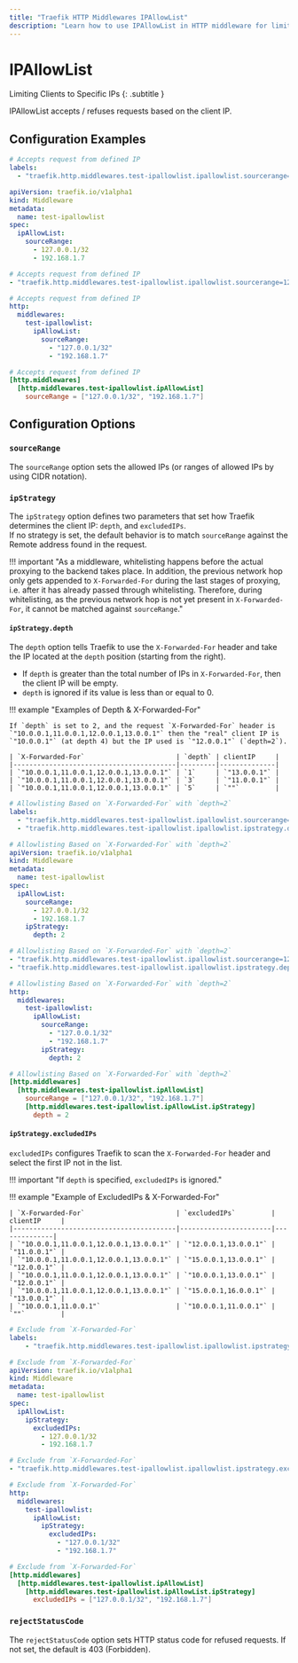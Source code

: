 ```yaml
---
title: "Traefik HTTP Middlewares IPAllowList"
description: "Learn how to use IPAllowList in HTTP middleware for limiting clients to specific IPs in Traefik Proxy. Read the technical documentation."
---
```


# IPAllowList

Limiting Clients to Specific IPs
{: .subtitle }

IPAllowList accepts / refuses requests based on the client IP.

## Configuration Examples

```yaml tab="Docker & Swarm"
# Accepts request from defined IP
labels:
  - "traefik.http.middlewares.test-ipallowlist.ipallowlist.sourcerange=127.0.0.1/32, 192.168.1.7"
```

```yaml tab="Kubernetes"
apiVersion: traefik.io/v1alpha1
kind: Middleware
metadata:
  name: test-ipallowlist
spec:
  ipAllowList:
    sourceRange:
      - 127.0.0.1/32
      - 192.168.1.7
```

```yaml tab="Consul Catalog"
# Accepts request from defined IP
- "traefik.http.middlewares.test-ipallowlist.ipallowlist.sourcerange=127.0.0.1/32, 192.168.1.7"
```

```yaml tab="File (YAML)"
# Accepts request from defined IP
http:
  middlewares:
    test-ipallowlist:
      ipAllowList:
        sourceRange:
          - "127.0.0.1/32"
          - "192.168.1.7"
```

```toml tab="File (TOML)"
# Accepts request from defined IP
[http.middlewares]
  [http.middlewares.test-ipallowlist.ipAllowList]
    sourceRange = ["127.0.0.1/32", "192.168.1.7"]
```

## Configuration Options

### `sourceRange`

The `sourceRange` option sets the allowed IPs (or ranges of allowed IPs by using CIDR notation).

### `ipStrategy`

The `ipStrategy` option defines two parameters that set how Traefik determines the client IP: `depth`, and `excludedIPs`.  
If no strategy is set, the default behavior is to match `sourceRange` against the Remote address found in the request.

!!! important "As a middleware, whitelisting happens before the actual proxying to the backend takes place. In addition, the previous network hop only gets appended to `X-Forwarded-For` during the last stages of proxying, i.e. after it has already passed through whitelisting. Therefore, during whitelisting, as the previous network hop is not yet present in `X-Forwarded-For`, it cannot be matched against `sourceRange`."

#### `ipStrategy.depth`

The `depth` option tells Traefik to use the `X-Forwarded-For` header and take the IP located at the `depth` position (starting from the right).

- If `depth` is greater than the total number of IPs in `X-Forwarded-For`, then the client IP will be empty.
- `depth` is ignored if its value is less than or equal to 0.

!!! example "Examples of Depth & X-Forwarded-For"

    If `depth` is set to 2, and the request `X-Forwarded-For` header is `"10.0.0.1,11.0.0.1,12.0.0.1,13.0.0.1"` then the "real" client IP is `"10.0.0.1"` (at depth 4) but the IP used is `"12.0.0.1"` (`depth=2`).

    | `X-Forwarded-For`                       | `depth` | clientIP     |
    |-----------------------------------------|---------|--------------|
    | `"10.0.0.1,11.0.0.1,12.0.0.1,13.0.0.1"` | `1`     | `"13.0.0.1"` |
    | `"10.0.0.1,11.0.0.1,12.0.0.1,13.0.0.1"` | `3`     | `"11.0.0.1"` |
    | `"10.0.0.1,11.0.0.1,12.0.0.1,13.0.0.1"` | `5`     | `""`         |

```yaml tab="Docker & Swarm"
# Allowlisting Based on `X-Forwarded-For` with `depth=2`
labels:
  - "traefik.http.middlewares.test-ipallowlist.ipallowlist.sourcerange=127.0.0.1/32, 192.168.1.7"
  - "traefik.http.middlewares.test-ipallowlist.ipallowlist.ipstrategy.depth=2"
```

```yaml tab="Kubernetes"
# Allowlisting Based on `X-Forwarded-For` with `depth=2`
apiVersion: traefik.io/v1alpha1
kind: Middleware
metadata:
  name: test-ipallowlist
spec:
  ipAllowList:
    sourceRange:
      - 127.0.0.1/32
      - 192.168.1.7
    ipStrategy:
      depth: 2
```

```yaml tab="Consul Catalog"
# Allowlisting Based on `X-Forwarded-For` with `depth=2`
- "traefik.http.middlewares.test-ipallowlist.ipallowlist.sourcerange=127.0.0.1/32, 192.168.1.7"
- "traefik.http.middlewares.test-ipallowlist.ipallowlist.ipstrategy.depth=2"
```

```yaml tab="File (YAML)"
# Allowlisting Based on `X-Forwarded-For` with `depth=2`
http:
  middlewares:
    test-ipallowlist:
      ipAllowList:
        sourceRange:
          - "127.0.0.1/32"
          - "192.168.1.7"
        ipStrategy:
          depth: 2
```

```toml tab="File (TOML)"
# Allowlisting Based on `X-Forwarded-For` with `depth=2`
[http.middlewares]
  [http.middlewares.test-ipallowlist.ipAllowList]
    sourceRange = ["127.0.0.1/32", "192.168.1.7"]
    [http.middlewares.test-ipallowlist.ipAllowList.ipStrategy]
      depth = 2
```

#### `ipStrategy.excludedIPs`

`excludedIPs` configures Traefik to scan the `X-Forwarded-For` header and select the first IP not in the list.

!!! important "If `depth` is specified, `excludedIPs` is ignored."

!!! example "Example of ExcludedIPs & X-Forwarded-For"

    | `X-Forwarded-For`                       | `excludedIPs`         | clientIP     |
    |-----------------------------------------|-----------------------|--------------|
    | `"10.0.0.1,11.0.0.1,12.0.0.1,13.0.0.1"` | `"12.0.0.1,13.0.0.1"` | `"11.0.0.1"` |
    | `"10.0.0.1,11.0.0.1,12.0.0.1,13.0.0.1"` | `"15.0.0.1,13.0.0.1"` | `"12.0.0.1"` |
    | `"10.0.0.1,11.0.0.1,12.0.0.1,13.0.0.1"` | `"10.0.0.1,13.0.0.1"` | `"12.0.0.1"` |
    | `"10.0.0.1,11.0.0.1,12.0.0.1,13.0.0.1"` | `"15.0.0.1,16.0.0.1"` | `"13.0.0.1"` |
    | `"10.0.0.1,11.0.0.1"`                   | `"10.0.0.1,11.0.0.1"` | `""`         |

```yaml tab="Docker & Swarm"
# Exclude from `X-Forwarded-For`
labels:
    - "traefik.http.middlewares.test-ipallowlist.ipallowlist.ipstrategy.excludedips=127.0.0.1/32, 192.168.1.7"
```

```yaml tab="Kubernetes"
# Exclude from `X-Forwarded-For`
apiVersion: traefik.io/v1alpha1
kind: Middleware
metadata:
  name: test-ipallowlist
spec:
  ipAllowList:
    ipStrategy:
      excludedIPs:
        - 127.0.0.1/32
        - 192.168.1.7
```

```yaml tab="Consul Catalog"
# Exclude from `X-Forwarded-For`
- "traefik.http.middlewares.test-ipallowlist.ipallowlist.ipstrategy.excludedips=127.0.0.1/32, 192.168.1.7"
```

```yaml tab="File (YAML)"
# Exclude from `X-Forwarded-For`
http:
  middlewares:
    test-ipallowlist:
      ipAllowList:
        ipStrategy:
          excludedIPs:
            - "127.0.0.1/32"
            - "192.168.1.7"
```

```toml tab="File (TOML)"
# Exclude from `X-Forwarded-For`
[http.middlewares]
  [http.middlewares.test-ipallowlist.ipAllowList]
    [http.middlewares.test-ipallowlist.ipAllowList.ipStrategy]
      excludedIPs = ["127.0.0.1/32", "192.168.1.7"]
```

### `rejectStatusCode`

The `rejectStatusCode` option sets HTTP status code for refused requests. If not set, the default is 403 (Forbidden).
